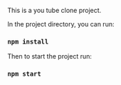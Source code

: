 This is a you tube clone project.

In the project directory, you can run:
### `npm install`

Then to start the project run:
### `npm start`

